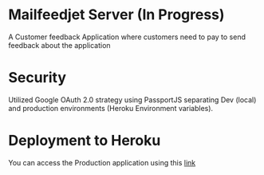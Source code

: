 # Mailfeedjet Server (In Progress)
A Customer feedback Application where customers need to pay to send feedback about the application

# Security

Utilized Google OAuth 2.0 strategy using PassportJS separating Dev (local) and production environments (Heroku Environment variables). 

# Deployment to Heroku

You can access the Production application using this [link](https://mail-feedjet-0921.herokuapp.com/auth/google)
